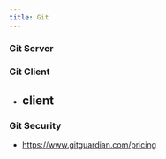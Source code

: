 ```yaml
---
title: Git
---
```


### Git Server 

### Git Client 

- client 
  - 

### Git Security 

- https://www.gitguardian.com/pricing
